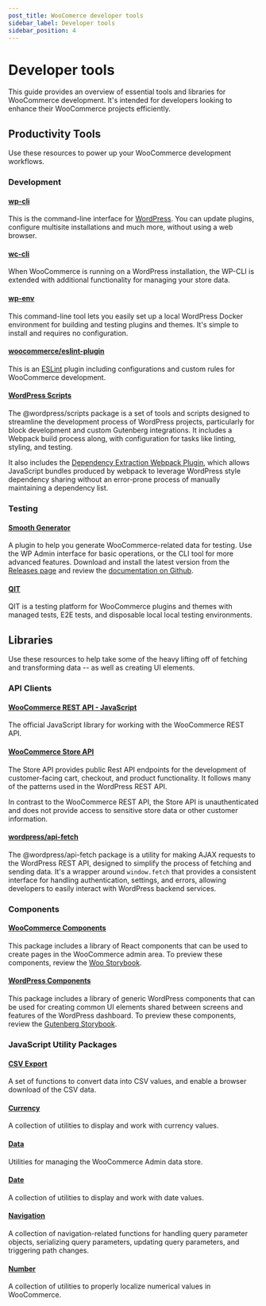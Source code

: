 ```yaml
---
post_title: WooComerce developer tools
sidebar_label: Developer tools
sidebar_position: 4
---
```


# Developer tools

This guide provides an overview of essential tools and libraries for WooCommerce development. It's intended for developers looking to enhance their WooCommerce projects efficiently.

## Productivity Tools

Use these resources to power up your WooCommerce development workflows.

### Development

#### [wp-cli](https://wp-cli.org/)

This is the command-line interface for [WordPress](https://wordpress.org/). You can update plugins, configure multisite installations and much more, without using a web browser.

#### [wc-cli](/docs/wc-cli/cli-overview)

When WooCommerce is running on a WordPress installation, the WP-CLI is extended with additional functionality for managing your store data.

#### [wp-env](https://www.npmjs.com/package/@wordpress/env)

This command-line tool lets you easily set up a local WordPress Docker environment for building and testing plugins and themes. It's simple to install and requires no configuration.

#### [woocommerce/eslint-plugin](https://www.npmjs.com/package/@woocommerce/eslint-plugin)

This is an [ESLint](https://eslint.org/) plugin including configurations and custom rules for WooCommerce development.

#### [WordPress Scripts](https://www.npmjs.com/package/@wordpress/scripts)

The ⁠@wordpress/scripts package is a set of tools and scripts designed to streamline the development process of WordPress projects, particularly for block development and custom Gutenberg integrations. It includes a Webpack build process along, with configuration for tasks like linting, styling, and testing. 

It also includes the [Dependency Extraction Webpack Plugin](https://www.npmjs.com/package/@wordpress/dependency-extraction-webpack-plugin), which allows JavaScript bundles produced by webpack to leverage WordPress style dependency sharing without an error-prone process of manually maintaining a dependency list.

### Testing

#### [Smooth Generator](https://github.com/woocommerce/wc-smooth-generator)

A plugin to help you generate WooCommerce-related data for testing. Use the WP Admin interface for basic operations, or the CLI tool for more advanced features. Download and install the latest version from the [Releases page](https://github.com/woocommerce/wc-smooth-generator/releases) and review the [documentation on Github](https://github.com/woocommerce/wc-smooth-generator).

#### [QIT](https://qit.woo.com/)

QIT is a testing platform for WooCommerce plugins and themes with managed tests, E2E tests, and disposable local local testing environments.

## Libraries

Use these resources to help take some of the heavy lifting off of fetching and transforming data \-- as well as creating UI elements.

### API Clients

#### [WooCommerce REST API - JavaScript](https://www.npmjs.com/package/@woocommerce/woocommerce-rest-api)

The official JavaScript library for working with the WooCommerce REST API.

#### [WooCommerce Store API](https://developer.woocommerce.com/docs/category/store-api/)

The Store API provides public Rest API endpoints for the development of customer-facing cart, checkout, and product functionality. It follows many of the patterns used in the WordPress REST API.

In contrast to the WooCommerce REST API, the Store API is unauthenticated and does not provide access to sensitive store data or other customer information.

#### [wordpress/api-fetch](https://www.npmjs.com/package/@wordpress/api-fetch)

The ⁠@wordpress/api-fetch package is a utility for making AJAX requests to the WordPress REST API, designed to simplify the process of fetching and sending data.  It's a wrapper around `window.fetch` that provides a consistent interface for handling authentication, settings, and errors, allowing developers to easily interact with WordPress backend services. 

### Components

#### [WooCommerce Components](https://www.npmjs.com/package/@woocommerce/components)

This package includes a library of React components that can be used to create pages in the WooCommerce admin area. To preview these components, review the [Woo Storybook](https://woocommerce.github.io/woocommerce/).

#### [WordPress Components](https://www.npmjs.com/package/@wordpress/components)

This package includes a library of generic WordPress components that can be used for creating common UI elements shared between screens and features of the WordPress dashboard. To preview these components, review the [Gutenberg Storybook](https://wordpress.github.io/gutenberg/).

### JavaScript Utility Packages

#### [CSV Export](https://www.npmjs.com/package/@woocommerce/csv-export)

A set of functions to convert data into CSV values, and enable a browser download of the CSV data.

#### [Currency](https://www.npmjs.com/package/@woocommerce/currency)

A collection of utilities to display and work with currency values.

#### [Data](https://www.npmjs.com/package/@woocommerce/data)

Utilities for managing the WooCommerce Admin data store.

#### [Date](https://www.npmjs.com/package/@woocommerce/date)

A collection of utilities to display and work with date values.

#### [Navigation](https://www.npmjs.com/package/@woocommerce/navigation)

A collection of navigation-related functions for handling query parameter objects, serializing query parameters, updating query parameters, and triggering path changes.

#### [Number](https://www.npmjs.com/package/@woocommerce/number)

A collection of utilities to properly localize numerical values in WooCommerce.
